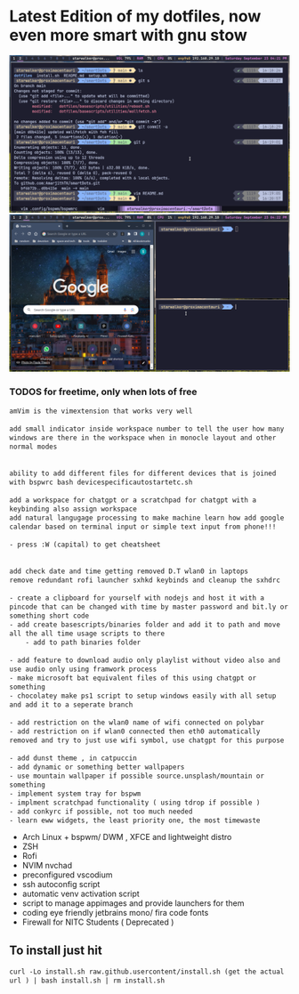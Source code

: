 # Latest Edition of my dotfiles, now even more smart with gnu stow

![Description of the image](assets/scrot1.png)
![Description of the image](assets/scrot2.png)

 ### TODOS for freetime, only when lots of free 


    amVim is the vimextension that works very well 

    add small indicator inside workspace number to tell the user how many windows are there in the workspace when in monocle layout and other normal modes


    ability to add different files for different devices that is joined with bspwrc bash devicespecificautostartetc.sh

    add a workspace for chatgpt or a scratchpad for chatgpt with a keybinding also assign workspace
    add natural langugage processing to make machine learn how add google calendar based on terminal input or simple text input from phone!!!

    - press :W (capital) to get cheatsheet


    add check date and time getting removed D.T wlan0 in laptops
    remove redundant rofi launcher sxhkd keybinds and cleanup the sxhdrc

    - create a clipboard for yourself with nodejs and host it with a pincode that can be changed with time by master password and bit.ly or something short code
    - add create basescripts/binaries folder and add it to path and move all the all time usage scripts to there
        - add to path binaries folder

    - add feature to download audio only playlist without video also and use audio only using framwork process
    - make microsoft bat equivalent files of this using chatgpt or something
    - chocolatey make ps1 script to setup windows easily with all setup and add it to a seperate branch

    - add restriction on the wlan0 name of wifi connected on polybar
    - add restriction on if wlan0 connected then eth0 automatically removed and try to just use wifi symbol, use chatgpt for this purpose

    - add dunst theme , in catpuccin
    - add dynamic or something better wallpapers
    - use mountain wallpaper if possible source.unsplash/mountain or something
    - implement system tray for bspwm
    - implment scratchpad functionality ( using tdrop if possible )
    - add conkyrc if possible, not too much needed 
    - learn eww widgets, the least priority one, the most timewaste



* Arch Linux + bspwm/ DWM , XFCE and lightweight distro
* ZSH
* Rofi
* NVIM nvchad
* preconfigured vscodium
* ssh autoconfig script
* automatic venv activation script
* script to manage appimages and provide launchers for them
* coding eye friendly jetbrains mono/ fira code fonts
* Firewall for NITC Students ( Deprecated )


## To install just hit

    curl -Lo install.sh raw.github.usercontent/install.sh (get the actual url ) | bash install.sh | rm install.sh
